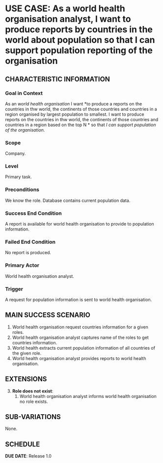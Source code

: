 # USE CASE: As a world health organisation analyst, I want to produce reports by countries in the world about population so that I can support population reporting of the organisation

## CHARACTERISTIC INFORMATION

### Goal in Context

As an *world health organisation* I want *to produce a reports on the countries in thw world, the continents of those countries and countries in a region organised by largest population to smallest. I want to produce reports on the countries in thw world, the continents of those countries and countries in a region based on the top N * so that *I can support population of the organisation.*

### Scope

Company.

### Level

Primary task.

### Preconditions

We know the role.  Database contains current population data.

### Success End Condition

A report is available for world health organisation to provide to population information.

### Failed End Condition

No report is produced.

### Primary Actor

World health organisation analyst.

### Trigger

A request for population information is sent to world health organisation.

## MAIN SUCCESS SCENARIO

1. World health organisation request countries information for a given roles.
2. World health organisation analyst captures name of the roles to get countries information.
3. World health extracts current population information of all countries of the given role.
4. World health organisation analyst provides reports to world health organisation.

## EXTENSIONS

3. **Role does not exist**:
    1. World health organisation analyst informs world health organisation no role exists.

## SUB-VARIATIONS

None.

## SCHEDULE

**DUE DATE**: Release 1.0